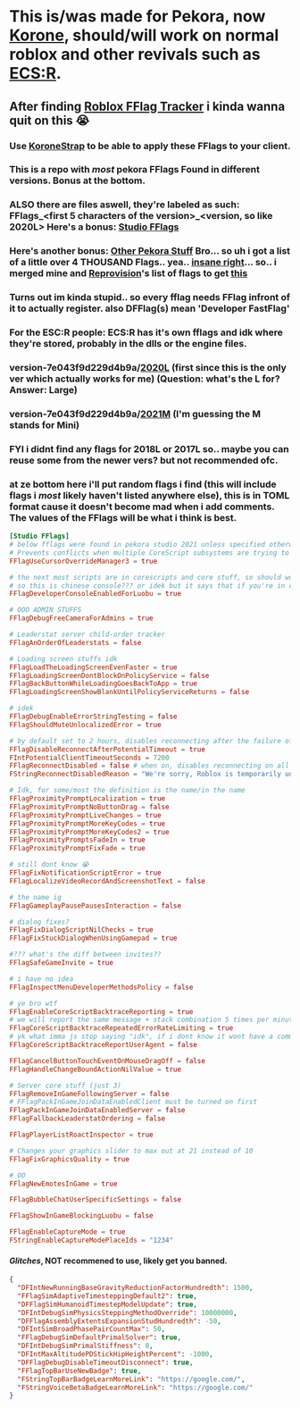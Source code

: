 # This is/was made for Pekora, now [Korone](https://pekora.zip), should/will work on normal roblox and other revivals such as [ECS:R](https://ecsr.io).
## After finding [Roblox FFlag Tracker](https://github.com/MaximumADHD/Roblox-FFlag-Tracker) i kinda wanna quit on this 😭
### Use [KoroneStrap](https://github.com/WindowsMI/koroneStrap) to be able to apply these FFlags to your client.
### This is a repo with *most* pekora FFlags Found in different versions. Bonus at the bottom.
### ALSO there are files aswell, they're labeled as such: FFlags_<first 5 characters of the version>_<version, so like 2020L> Here's a bonus: [Studio FFlags](Studio%20FFlags.md)
### Here's another bonus: [Other Pekora Stuff](Other.md) Bro... so uh i got a list of a little over 4 THOUSAND Flags.. yea.. [insane right](InsanityFlags.md)... so.. i merged mine and [Reprovision](https://github.com/reprovision)'s list of flags to get [this](tryRunningAllTheseAtOnceLMAO.md)
### Turns out im kinda stupid.. so every fflag needs FFlag infront of it to actually register. also DFFlag(s) mean 'Developer FastFlag'
### For the ESC:R people: ECS:R has it's own fflags and idk where they're stored, probably in the dlls or the engine files.

### version-7e043f9d229d4b9a/[2020L](FFlags_7e043_2020L.json) (first since this is the only ver which actually works for me) (Question: what's the L for? Answer: Large)
### version-7e043f9d229d4b9a/[2021M](FFlags_7e043_2021M.json) (I'm guessing the M stands for Mini)

### FYI i didnt find any flags for 2018L or 2017L so.. maybe you can reuse some from the newer vers? but not recommended ofc.

### at ze bottom here i'll put random flags i find (this will include flags i *most* likely haven't listed anywhere else), this is in TOML format cause it doesn't become mad when i add comments. The values of the FFlags will be what i think is best.
```toml
[Studio FFlags]
# below fflags were found in pekora studio 2021 unless specified otherwise
# Prevents conflicts when multiple CoreScript subsystems are trying to override the mouse cursor at the same time.
FFlagUseCursorOverrideManager3 = true

# the next most scripts are in corescripts and core stuff, so should work on the client.
# so this is chinese console??? or idek but it says that if you're in china it's disabled so idk
FFlagDeveloperConsoleEnabledForLuobu = true

# OOO ADMIN STUFFS
FFlagDebugFreeCameraForAdmins = true

# Leaderstat server child-order tracker
FFlagAnOrderOfLeaderstats = false

# Loading screen stuffs idk
FFlagLoadTheLoadingScreenEvenFaster = true
FFlagLoadingScreenDontBlockOnPolicyService = false
FFlagBackButtonWhileLoadingGoesBackToApp = true
FFlagLoadingScreenShowBlankUntilPolicyServiceReturns = false

# idek
FFlagDebugEnableErrorStringTesting = false
FFlagShouldMuteUnlocalizedError = true

# by default set to 2 hours, disables reconnecting after the failure of first try
FFlagDisableReconnectAfterPotentialTimeout = true
FIntPotentialClientTimeoutSeconds = 7200
FFlagReconnectDisabled = false # when on, disables reconnecting on all errors
FStringReconnectDisabledReason = "We're sorry, Roblox is temporarily unavailable.  Please try again later." # or whatever u want to set it to

# Idk, for some/most the definition is the name/in the name
FFlagProximityPromptLocalization = true
FFlagProximityPromptNoButtonDrag = false
FFlagProximityPromptLiveChanges = true
FFlagProximityPromptMoreKeyCodes = true
FFlagProximityPromptMoreKeyCodes2 = true
FFlagProximityPromptsFadeIn = true
FFlagProximityPromptFixFade = true

# still dont know 😭
FFlagFixNotificationScriptError = true
FFlagLocalizeVideoRecordAndScreenshotText = false

# the name ig
FFlagGameplayPausePausesInteraction = false

# dialog fixes?
FFlagFixDialogScriptNilChecks = true
FFlagFixStuckDialogWhenUsingGamepad = true

#??? what's the diff between invites??
FFlagSafeGameInvite = true

# i have no idea
FFlagInspectMenuDeveloperMethodsPolicy = false

# ye bro wtf
FFlagEnableCoreScriptBacktraceReporting = true
# we will report the same message + stack combination 5 times per minute, and ignore subsequent occurrences
FFlagCoreScriptBacktraceRepeatedErrorRateLimiting = true
# yk what imma js stop saying "idk", if i dont know it wont have a comment
FFlagCoreScriptBacktraceReportUserAgent = false

FFlagCancelButtonTouchEventOnMouseDragOff = false
FFlagHandleChangeBoundActionNilValue = true

# Server core stuff (just 3)
FFlagRemoveInGameFollowingServer = false
# FFlagPackInGameJoinDataEnabledClient must be turned on first
FFlagPackInGameJoinDataEnabledServer = false
FFlagFallbackLeaderstatOrdering = false

FFlagPlayerListRoactInspector = true

# Changes your graphics slider to max out at 21 instead of 10
FFlagFixGraphicsQuality = true

# OO
FFlagNewEmotesInGame = true

FFlagBubbleChatUserSpecificSettings = false

FFlagShowInGameBlockingLuobu = false

FFlagEnableCaptureMode = true
FStringEnableCaptureModePlaceIds = "1234"


```

#### *Glitches*, NOT recommened to use, likely get you banned.
```json
{
  "DFIntNewRunningBaseGravityReductionFactorHundredth": 1500,
  "FFlagSimAdaptiveTimesteppingDefault2": true,
  "DFFlagSimHumanoidTimestepModelUpdate": true,
  "DFIntDebugSimPhysicsSteppingMethodOverride": 10000000,
  "DFFlagAssemblyExtentsExpansionStudHundredth": -50,
  "DFIntSimBroadPhasePairCountMax": 50,
  "FFlagDebugSimDefaultPrimalSolver": true,
  "DFIntDebugSimPrimalStiffness": 0,
  "DFIntMaxAltitudePDStickHipHeightPercent": -1000,
  "DFFlagDebugDisableTimeoutDisconnect": true,
  "FFlagTopBarUseNewBadge": true,
  "FStringTopBarBadgeLearnMoreLink": "https://google.com/",
  "FStringVoiceBetaBadgeLearnMoreLink": "https://google.com/"
}
```
